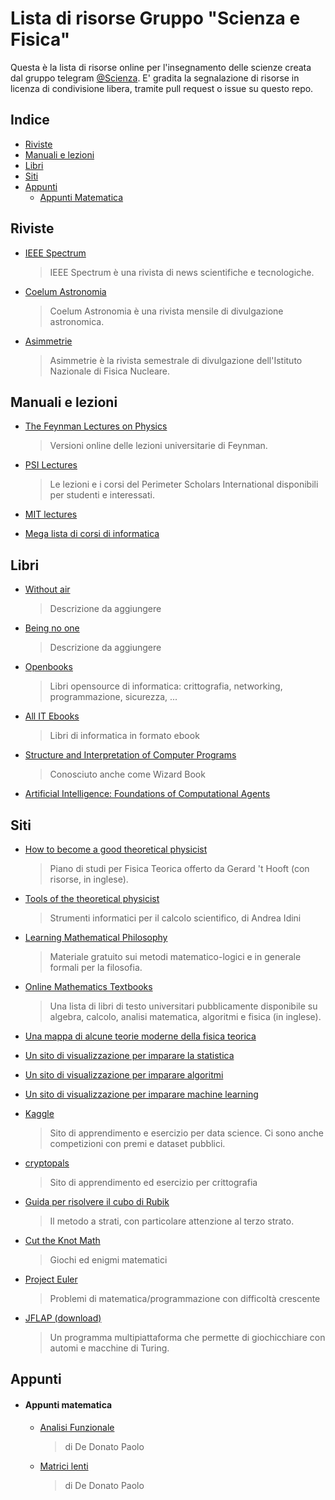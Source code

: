 # Lista di risorse Gruppo "Scienza e Fisica"
Questa è la lista di risorse online per l'insegnamento delle scienze creata dal gruppo telegram [@Scienza](https://t.me/scienza). E' gradita la segnalazione di risorse in licenza di condivisione libera, tramite pull request o issue su questo repo.

## Indice

- [Riviste](#riviste)
- [Manuali e lezioni](#manuali-e-lezioni)
- [Libri](#libri)
- [Siti](#siti)
- [Appunti](#appunti)
    - [Appunti Matematica](#appunti-matematica)

## Riviste

- [IEEE Spectrum](http://spctmog/)
    > IEEE Spectrum è una rivista di news scientifiche e tecnologiche.

- [Coelum
Astronomia](https://www.joomag.com/en/newsstand/coelum-astronomia/M0359960001450695574)
    > Coelum Astronomia è una rivista mensile di divulgazione astronomica.

- [Asimmetrie](http://www.asimmetrie.it/)
    > Asimmetrie è la rivista semestrale di divulgazione dell'Istituto
Nazionale di Fisica Nucleare.

## Manuali e lezioni

- [The Feynman Lectures on
Physics](http://www.feynmanlectures.caltech.edu/)
    > Versioni online delle lezioni universitarie di Feynman.

- [PSI
Lectures](http://www.perimeterinstitute.ca/training/perimeter-scholars-international/psi-lectures)
    > Le lezioni e i corsi del Perimeter Scholars International disponibili
per studenti e interessati.

- [MIT lectures](https://ocw.mit.edu/)

- [Mega lista di corsi
di informatica](https://medium.freecodecamp.com/438-free-online-programming-computer-science-courses-you-can-start-in-may-aa316e4195fc)

## Libri

- [Without air](http://www.withouthotair.com/)
    > Descrizione da aggiungere

- [Being no
one](https://mitpress.mit.edu/books/being-no-one)
    > Descrizione da aggiungere
- [Openbooks](https://archive.parrotsec.org/parrot/misc/openbooks/) 
    > Libri opensource di informatica: crittografia, networking, programmazione, sicurezza, ...
- [All IT Ebooks](http://www.allitebooks.com/)
    > Libri di informatica in formato ebook 
- [Structure and Interpretation of Computer Programs](https://mitpress.mit.edu/sites/default/files/sicp/index.html)
    > Conosciuto anche come Wizard Book
- [Artificial Intelligence: Foundations of Computational Agents](https://artint.info/2e/html/ArtInt2e.html)
## Siti

- [How to become a good theoretical
physicist](http://www.goodtheorist.science/)
    > Piano di studi per Fisica Teorica offerto da Gerard 't Hooft (con
risorse, in inglese).

- [Tools of the theoretical physicist](http://www.matfys.lth.se/staff/Andrea.Idini/projects/tools/work_tools/)
    > Strumenti informatici per il calcolo scientifico, di Andrea Idini

- [Learning Mathematical Philosophy](https://www.mcmp.philosophie.uni-muenchen.de/students/math/index.html)
    > Materiale gratuito sui metodi matematico-logici e in generale formali per la filosofia.

- [Online Mathematics
Textbooks](http://people.math.gatech.edu/~cain/textbooks/onlinebooks.html)
    > Una lista di libri di testo universitari pubblicamente disponibile su
algebra, calcolo, analisi matematica, algoritmi e fisica (in inglese).

- [Una mappa di alcune teorie moderne della fisica
teorica](https://www.quantamagazine.org/20150803-physics-theories-map/)

- [Un sito di visualizzazione per imparare la
statistica](http://students.brown.edu/seeing-theory/index.html)

- [Un sito di visualizzazione per imparare
algoritmi](https://visualgo.net/en)

- [Un sito di visualizzazione per imparare machine learning](http://www.r2d3.us/)

- [Kaggle](https://www.kaggle.com/)
    > Sito di apprendimento e esercizio per data science. Ci sono anche competizioni con premi e dataset pubblici.

- [cryptopals](https://cryptopals.com/)
    > Sito di apprendimento ed esercizio per crittografia

- [Guida per risolvere il cubo di
Rubik](http://utenti.quipo.it/base5/cuborubik/cuborubik.htm)
    > Il metodo a strati, con particolare attenzione al terzo strato.

- [Cut the Knot Math](https://www.cut-the-knot.org/)
    > Giochi ed enigmi matematici 
- [Project Euler](https://projecteuler.net/)
    > Problemi di matematica/programmazione con difficoltà crescente
- [JFLAP (download)](http://www.jflap.org/)
    > Un programma multipiattaforma che permette di giochicchiare con automi e macchine di Turing. 
## Appunti
- #### Appunti matematica
    - [Analisi Funzionale](appunti/matematica/analisi_funzionale.pdf)
        > di De Donato Paolo
    - [Matrici lenti](appunti/matematica/matrici_lenti.pdf)
        > di De Donato Paolo
